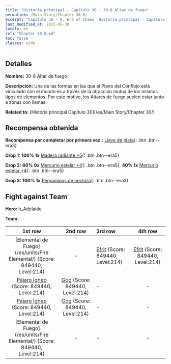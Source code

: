 ```yaml
---
title: "Historia principal - Capítulo 30 - 30-8 Altar de fuego"
permalink: /Main Story/Chapter 30_8/
excerpt: "Capítulo 30 - 8. Era of Chaos  Historia principal - Capítulo 30_8. 30-8 Altar de fuego"
last_modified_at: 2021-06-30
locale: es
ref: "Chapter 30_8.md"
toc: false
classes: wide
---
```


## Detalles

 **Nombre:** 30-8 Altar de fuego

 **Descripción:** Una de las formas en las que el Plano del Conflujo está vinculado con el mundo es a través de la atracción mutua de los mismos tipos de elementos. Por este motivo, los Altares de fuego suelen estar junto a zonas con llamas.

 **Related to:** [Historia principal Capítulo 30](/es/Main Story/Chapter 30/)

## Recompensa obtenida

 **Recompensa por completar por primera vez::** [Llave de plata](/ItemsES/con_693/){: .btn .btn--era3}

 **Drop 1:** **100% 1x** [Madera radiante +5](/ItemsES/mat_97/){: .btn .btn--era5}

 **Drop 2:** **60% 0x** [Mercurio estelar +4](/ItemsES/mat_91/){: .btn .btn--era5}, **40% 1x** [Mercurio estelar +4](/ItemsES/mat_91/){: .btn .btn--era5}

 **Drop 3:** **100% 1x** [Pergaminos de hechizo](/ItemsES/con_694/){: .btn .btn--era3}


## Fight against Team
 **Hero:** h_Adelaide

 **Team:**


  | 1st row | 2nd row | 3rd row | 4th row |
  |:----:|:----:|:----|:----:|
  | [Elemental de Fuego](/es/units/Fire Elemental/) (Score: 849440, Level:214)  | - | [Efrit](/es/units/Efreeti/) (Score: 849440, Level:214)  | [Efrit](/es/units/Efreeti/) (Score: 849440, Level:214)  |
  | [Pájaro Ígneo](/es/units/Firebird/) (Score: 849440, Level:214)  | [Gog](/es/units/Gog/) (Score: 849440, Level:214)  | - | - |
  | [Pájaro Ígneo](/es/units/Firebird/) (Score: 849440, Level:214)  | [Gog](/es/units/Gog/) (Score: 849440, Level:214)  | - | - |
  | [Elemental de Fuego](/es/units/Fire Elemental/) (Score: 849440, Level:214)  | - | - | - |


